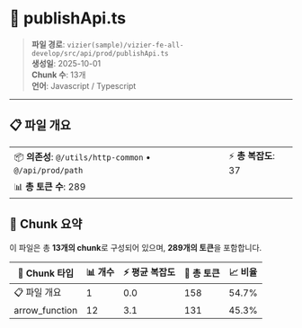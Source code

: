 # 📄 publishApi.ts

> **파일 경로**: `vizier(sample)/vizier-fe-all-develop/src/api/prod/publishApi.ts`  
> **생성일**: 2025-10-01  
> **Chunk 수**: 13개  
> **언어**: Javascript / Typescript
---


## 📋 파일 개요

| | |
|--|--|
| 📦 **의존성**: `@/utils/http-common` • `@/api/prod/path` | ⚡ **총 복잡도**: 37 |
| 📊 **총 토큰 수**: 289 |  |






## 🧩 Chunk 요약

이 파일은 총 **13개의 chunk**로 구성되어 있으며, **289개의 토큰**을 포함합니다.

| 🧩 Chunk 타입 | 📊 개수 | ⚡ 평균 복잡도 | 📝 총 토큰 | 📈 비율 |
|---------------|--------|-------------|----------|--------|
| 📋 파일 개요 | 1 | 0.0 | 158 | 54.7% |
| arrow_function | 12 | 3.1 | 131 | 45.3% |

